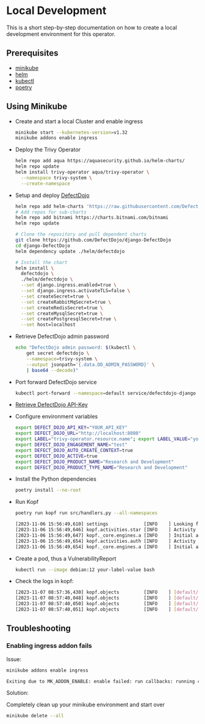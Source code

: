 # Local Development

This is a short step-by-step documentation on how to create a local development
environment for this operator.

## Prerequisites

- [minikube](https://minikube.sigs.k8s.io/docs/start/)
- [helm](https://helm.sh/docs/intro/install/)
- [kubectl](https://kubernetes.io/docs/tasks/tools/#kubectl)
- [poetry](https://python-poetry.org/docs/#installation)

## Using Minikube

- Create and start a local Cluster and enable ingress

  ```bash
  minikube start --kubernetes-version=v1.32
  minikube addons enable ingress
  ```

- Deploy the Trivy Operator

  ```bash
  helm repo add aqua https://aquasecurity.github.io/helm-charts/
  helm repo update
  helm install trivy-operator aqua/trivy-operator \
    --namespace trivy-system \
    --create-namespace
  ```

- Setup and deploy
[DefectDojo](https://github.com/DefectDojo/django-DefectDojo/blob/master/readme-docs/KUBERNETES.md)

  ```bash
  helm repo add helm-charts 'https://raw.githubusercontent.com/DefectDojo/django-DefectDojo/helm-charts'
  # Add repos for sub-charts
  helm repo add bitnami https://charts.bitnami.com/bitnami
  helm repo update

  # Clone the repository and pull dependent charts
  git clone https://github.com/DefectDojo/django-DefectDojo
  cd django-DefectDojo
  helm dependency update ./helm/defectdojo

  # Install the chart
  helm install \
    defectdojo \
    ./helm/defectdojo \
    --set django.ingress.enabled=true \
    --set django.ingress.activateTLS=false \
    --set createSecret=true \
    --set createRabbitMqSecret=true \
    --set createRedisSecret=true \
    --set createMysqlSecret=true \
    --set createPostgresqlSecret=true \
    --set host=localhost
  ```

- Retrieve DefectDojo admin password

  ```bash
  echo "DefectDojo admin password: $(kubectl \
      get secret defectdojo \
      --namespace=trivy-system \
      --output jsonpath='{.data.DD_ADMIN_PASSWORD}' \
      | base64 --decode)"
  ```

- Port forward DefectDojo service

  ```bash
  kubectl port-forward --namespace=default service/defectdojo-django 8080:80
  ```

- [Retrieve DefectDojo API-Key](http://localhost:8080/api/key-v2)
- Configure environment variables

  ```bash
  export DEFECT_DOJO_API_KEY="YOUR_API_KEY"
  export DEFECT_DOJO_URL="http://localhost:8080"
  export LABEL="trivy-operator.resource.name"; export LABEL_VALUE="your-label-value";
  export DEFECT_DOJO_ENGAGEMENT_NAME="test"
  export DEFECT_DOJO_AUTO_CREATE_CONTEXT=true
  export DEFECT_DOJO_ACTIVE=true
  export DEFECT_DOJO_PRODUCT_NAME="Research and Development"
  export DEFECT_DOJO_PRODUCT_TYPE_NAME="Research and Development"
  ```

- Install the Python dependencies

  ```bash
  poetry install --no-root
  ```

- Run Kopf

  ```bash
  poetry run kopf run src/handlers.py --all-namespaces

  [2023-11-06 15:56:49,610] settings             [INFO    ] Looking for resources with LABEL 'trivy-operator.resource.name' and LABEL_VALUE 'your-label-value'
  [2023-11-06 15:56:49,646] kopf.activities.star [INFO    ] Activity 'configure' succeeded.
  [2023-11-06 15:56:49,647] kopf._core.engines.a [INFO    ] Initial authentication has been initiated.
  [2023-11-06 15:56:49,654] kopf.activities.auth [INFO    ] Activity 'login_via_client' succeeded.
  [2023-11-06 15:56:49,654] kopf._core.engines.a [INFO    ] Initial authentication has finished.
  ```

- Create a pod, thus a VulnerabilityReport

  ```bash
  kubectl run --image debian:12 your-label-value bash
  ```

- Check the logs in kopf:

  ```bash
  [2023-11-07 08:57:36,430] kopf.objects         [INFO    ] [default/pod-your-label-value] Working on pod-your-label-value
  [2023-11-07 08:57:40,048] kopf.objects         [INFO    ] [default/pod-your-label-value] Finished pod-your-label-value
  [2023-11-07 08:57:40,050] kopf.objects         [INFO    ] [default/pod-your-label-value] Handler 'send_to_dojo' succeeded.
  [2023-11-07 08:57:40,051] kopf.objects         [INFO    ] [default/pod-your-label-value] Creation is processed: 1 succeeded; 0 failed.
  ```

## Troubleshooting

### Enabling ingress addon fails

Issue:

```bash
minikube addons enable ingress

Exiting due to MK_ADDON_ENABLE: enable failed: run callbacks: running callbacks: [waiting for app.kubernetes.io/name=ingress-nginx pods: context deadline exceeded]
```

Solution:

Completely clean up your minikube environment and start over

```bash
minikube delete --all
```
